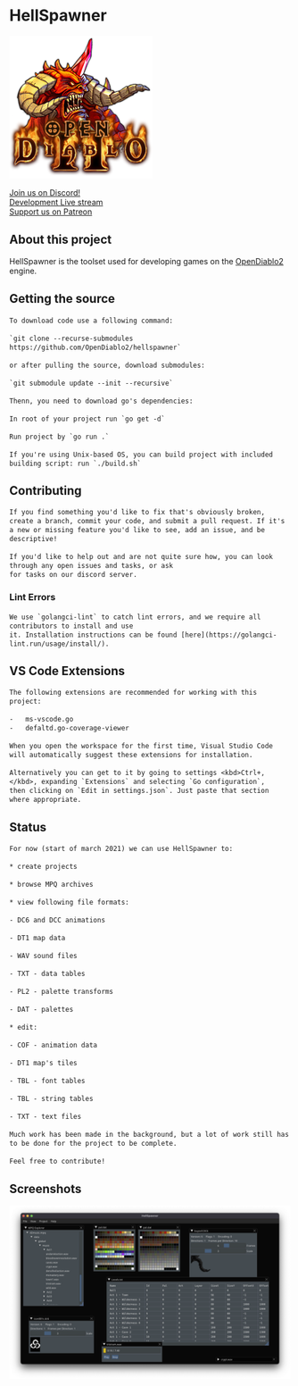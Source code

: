 # HellSpawner

![Logo](hsassets/images/d2logo.png)

[Join us on Discord!](https://discord.gg/pRy8tdc)\
[Development Live stream](https://www.twitch.tv/essial/)\
[Support us on Patreon](https://www.patreon.com/bePatron?u=37261055)

## About this project

HellSpawner is the toolset used for developing games on the [OpenDiablo2](https://github.com/OpenDiablo2/OpenDiablo2) engine.

## Getting the source

    To download code use a following command:

    `git clone --recurse-submodules https://github.com/OpenDiablo2/hellspawner`

    or after pulling the source, download submodules:

    `git submodule update --init --recursive`

    Thenn, you need to download go's dependencies:

    In root of your project run `go get -d`

    Run project by `go run .`

    If you're using Unix-based OS, you can build project with included building script: run `./build.sh`

## Contributing

    If you find something you'd like to fix that's obviously broken, create a branch, commit your code, and submit a pull request. If it's a new or missing feature you'd like to see, add an issue, and be descriptive!

    If you'd like to help out and are not quite sure how, you can look through any open issues and tasks, or ask
    for tasks on our discord server.

### Lint Errors

    We use `golangci-lint` to catch lint errors, and we require all contributors to install and use
    it. Installation instructions can be found [here](https://golangci-lint.run/usage/install/).

## VS Code Extensions

    The following extensions are recommended for working with this project:

    -   ms-vscode.go
    -   defaltd.go-coverage-viewer

    When you open the workspace for the first time, Visual Studio Code will automatically suggest these extensions for installation.

    Alternatively you can get to it by going to settings <kbd>Ctrl+,</kbd>, expanding `Extensions` and selecting `Go configuration`,
    then clicking on `Edit in settings.json`. Just paste that section where appropriate.

## Status

    For now (start of march 2021) we can use HellSpawner to:

    * create projects

    * browse MPQ archives

    * view following file formats:

    - DC6 and DCC animations

    - DT1 map data

    - WAV sound files

    - TXT - data tables

    - PL2 - palette transforms

    - DAT - palettes

    * edit:

    - COF - animation data

    - DT1 map's tiles

    - TBL - font tables

    - TBL - string tables

    - TXT - text files

    Much work has been made in the background, but a lot of work still has to be done for the project to be complete.

    Feel free to contribute!

## Screenshots

![Screenshot](docs/overview.png)
